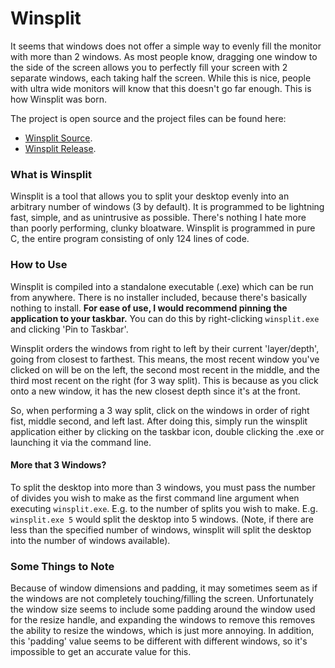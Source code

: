 # Winsplit
It seems that windows does not offer a simple way to evenly fill the monitor with more than 2 windows. 
As most people know, dragging one window to the side of the screen allows you to perfectly fill your screen with 2 separate windows, each taking half the screen.
While this is nice, people with ultra wide monitors will know that this doesn't go far enough. This is how Winsplit was born.

The project is open source and the project files can be found here:
* [Winsplit Source](https://github.com/Merlotec/winsplit/).
* [Winsplit Release](https://github.com/Merlotec/space_render/blob/master/shaders/src/atmosphere.frag.glsl).

### What is Winsplit
Winsplit is a tool that allows you to split your desktop evenly into an arbitrary number of windows (3 by default). 
It is programmed to be lightning fast, simple, and as unintrusive as possible. There's nothing I hate more than poorly performing, clunky bloatware.
Winsplit is programmed in pure C, the entire program consisting of only 124 lines of code.

### How to Use
Winsplit is compiled into a standalone executable (.exe) which can be run from anywhere.
There is no installer included, because there's basically nothing to install.
**For ease of use, I would recommend pinning the application to your taskbar.**
You can do this by right-clicking `winsplit.exe` and clicking 'Pin to Taskbar'.

Winsplit orders the windows from right to left by their current 'layer/depth', going from closest to farthest. This means, the most recent window you've clicked on will be on the left, the second most recent in the middle, and the third most recent on the right (for 3 way split). This is because as you click onto a new window, it has the new closest depth since it's at the front.

So, when performing a 3 way split, click on the windows in order of right fist, middle second, and left last.
After doing this, simply run the winsplit application either by clicking on the taskbar icon, double clicking the .exe or launching it via the command line.

#### More that 3 Windows?

To split the desktop into more than 3 windows, you must pass the number of divides you wish to make as the first command line argument when executing `winsplit.exe`. E.g. to the number of splits you wish to make. E.g. `winsplit.exe 5` would split the desktop into 5 windows. (Note, if there are less than the specified number of windows, winsplit will split the desktop into the number of windows available).

### Some Things to Note
Because of window dimensions and padding, it may sometimes seem as if the windows are not completely touching/filling the screen.
Unfortunately the window size seems to include some padding around the window used for the resize handle, and expanding the windows to remove this removes the ability to resize the windows, which is just more annoying. In addition, this 'padding' value seems to be different with different windows, so it's impossible to get an accurate value for this.
